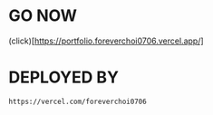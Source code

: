 # GO NOW 
  (click)[https://portfolio.foreverchoi0706.vercel.app/]

# DEPLOYED BY
```https://vercel.com/foreverchoi0706```
